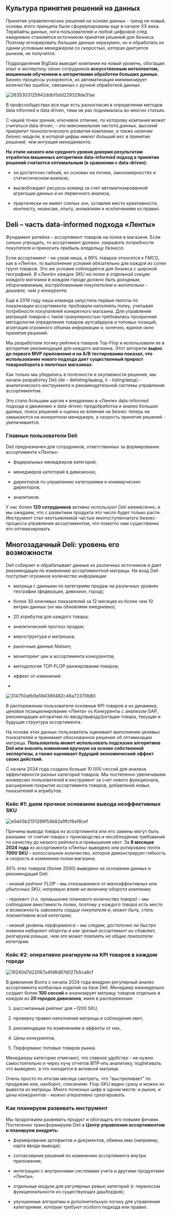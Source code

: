 ## **Культура принятия решений на данных**

Принятие управленческих решений на основе данных - тренд не новый, основы этого принципа были сформулированы еще в начале XX века. Терабайты данных, логи пользователей и любой цифровой след ежедневно становятся источником принятия решений для бизнеса. Поэтому игнорировать большие данные неразумно, но и обработать их одним условным менеджером со скоростью, которая диктуется рынком, не получится.

Подразделения BigData выводят компании на новый уровень, обогащая опыт и экспертизу своих сотрудников **искусственным интеллектом, машинным обучением и алгоритмами обработки больших данных.** Бизнес-процессы ускоряются, их автоматизация минимизирует количество ошибок, связанных с ручной обработкой данных.

![2635303125942ddb15dd229329de31ae](https://github.com/user-attachments/assets/7a1a56ad-e4a3-4abf-a1b5-6157ac48d87c)

В профсообществах все еще есть разногласия в определении методов data informed и data driven, тема не раз поднималась во многих статьях.

С нашей точки зрения, ключевое отличие, по которому компания может считаться data driven, *– это максимальная чистота данных, высокий приоритет технологического развития компании, а также наличие бизнес-модели, в которой цифры имеют больший вес в принятии решений, чем интуиция менеджмента.*

**На этапе низкого или среднего уровня доверия результатам отработки машинных алгоритмов data-informed подход в принятии решений считается оптимальным (в сравнении с data-driven):**

- он достаточно гибкий, но основан на логике, закономерностях и статистическом анализе;

- высвобождает ресурсы команд за счет автоматизированной агрегации данных и их первичного анализа;

- практически не имеет слепых зон, оставляя место креативности, контексту, нюансам, опыту, аномалиям и исключениям из правил.

## Deli – часть data-informed подхода «Ленты»
Фундамент ритейла – ассортимент товаров на полке в магазине. Если сильно упрощать, то ассортимент должен: *закрывать потребности покупателя и приносить прибыль владельцу бизнеса.*

Если ассортимент - не узкая ниша, а 99% товаров относятся к FMCG, как в «Ленте», то выполнение условий обязательно для каждой из сотен групп товаров. Это же условие соблюдается для бизнеса с широкой географией. *В «Ленте» каждое SKU на полке в отдельной секции каждого магазина в каждом городе должно быть доходным, оборачиваемым, востребованным покупателем и желательно - дешевле, чем у конкурента.*

Еще в 2019 году наша команда запустила первые пилоты по локализации ассортимента: пробовали наполнять полку, учитывая потребности покупателей конкретного магазина. Для управления матрицей товаров с такой гранулярностью требовалась прозрачная методология определения товаров-аутсайдеров и топовых позиций, агрегация огромного объема информации и, конечно, единое окно принятия решений.

Мы разработали логику рейтинга товаров Top-Flop и использовали ее в алгоритме рекомендаций для каждого магазина. Этот алгоритм **вырос до первого MVP приложения и на А/В тестировании показал, что использование нового подхода дает существенный прирост товарооборота в пилотных магазинах.**

Как только мы убедились в полезности и окупаемости решения, мы начали разработку Deli (de - delisting/вывод, li - listing/ввод) - аналитического инструмента и рекомендательной системы управления ассортиментом.

Это стало большим шагом к внедрению в «Ленте» data-informed подхода и движению к data-driven: предобработка и анализ больших данных, поиск решений и оценка их влияния на бизнес теперь не замыкаются на конкретном менеджере, а скорость принятия решений - увеличивается.

### Главные пользователи Deli
Deli предназначен для сотрудников, ответственных за формирование ассортимента «Ленты»:

- федеральных менеджеров категорий,

- менеджеров категорий в дивизионах,

- директоров по управлению категориями и коммерческих директоров,

- аналитиков.

У нас более **120 сотрудников** активно используют Deli ежемесячно, и мы ожидаем, что с развитием продукта это число будет только расти. Инструмент стал неотъемлемой частью многоступенчатого бизнес-процесса управления ассортиментом, что помогло нам существенно его оптимизировать

## Многозадачный Deli: уровень его возможности
Deli собирает и обрабатывает данные из различных источников и дает рекомендации по изменению ассортиментной матрицы. На вход Deli поступает огромное количество информации:

- матрица с данными по категориям продаж на различных уровнях географии (федерация, дивизион, город);

- более 30 ключевых показателей за 12 месяцев из более чем 10 витрин данных (их мы обновляем ежедневно);

- 20 атрибутов для каждого товара;

- аналитический прогноз продаж;

- мерчструктура и матрешка;

- рыночные данные Nielsen;

- мониторинг цен и ассортимента конкурентов;

- методология TOP-FLOP ранжирования товаров;

- эффект от изменений.
- 
![314750afb9a594399482c46a72370b80](https://github.com/user-attachments/assets/60c0b253-8adf-446c-92a7-984313a11105)

В распоряжении пользователя основные KPI товаров и их динамика, ценовое позиционирование «Лента» vs Конкуренты с анализом GAP, рекомендации алгоритма по вводу/выводу/ротации товара, текущая и будущая структура ассортимента. 

На основе этих данных пользователь оценивает выполнение целевых показателей и принимает обоснованное решение об оптимизации матрицы. **Пользователь может использовать подсказки алгоритмов Deli или вносить изменения вручную на основе собственной экспертизы, а также оценивает будущий экономический эффект своих действий.**

С начала 2024 года создано больше 10 000 сессий для анализа эффективности разных категорий товаров. Мы постепенно увеличиваем конверсию пользователей в инструмент за счет нового функционала, расширения покрытия ассортимента товаров, добавления новых показателей и атрибутов.

### Кейс #1: даем прочное основание вывода неэффективных SKU

![e0d43b2101289f54b82a1ffcf8ef8cef](https://github.com/user-attachments/assets/7d7fbe0b-de7b-4fa6-9abb-867fe94f3076)

Причины вывода товара из ассортимента или его замены могут быть разными: от снятия товара с производства и несоблюдения требований по качеству до низкого рейтинга и превышения квот. За **8 месяцев 2024 года** из ассортимента «Ленты» выведено или ротировано почти **7000 SKU** – колоссальное количество, которое демонстрирует гибкость и скорость в изменении полки магазина.

30% этих товаров (более 2000) выведено на основании данных и рекомендаций Deli:

*- низкий рейтинг FLOP – мы отказываемся от малоэффективных или убыточных SKU, напрямую влияя на величину оборота компании;*

*- переквот (т.е. превышение планового количества товара) – мы соблюдаем вместимость полки, поэтому у каждого товара есть место и возможность завоевать сердце покупателя и, может быть, стать локомотивом всей категории;*

*- низкий уровень перформанса – мы следим, достаточно ли быстро новинки набирают обороты и как зрелый ассортимент их сбавляет, реагируем раньше, чем это может повлиять на общие показатели категории.*

### Кейс #2: оперативно реагируем на KPI товаров в каждом городе

![19240d7d22067a4fd8d87d027b5ca6cf](https://github.com/user-attachments/assets/b77929c9-4f2e-452a-bb90-6c21c793e578)

В дивизионе Волга с начала 2024 года внедрен регулярный анализ ассортимента колбасных изделий на базе Deli. Менеджер еженедельно создает более **100 сессий** и анализирует матрицу товаров отдельно в каждом из **20 городов дивизиона**, имея в распоряжении:

  1. рассчитанный рейтинг для ~1200 SKU,
   
  2. проверку правил наполнения матрицы и соблюдения квот,
   
  3. рекомендации по изменениям и эффекты от них,
   
  4. Цены конкурентов,
   
  5. Перформанс топовых товаров рынка.

Менеджеры категории отмечают, что главное удобство - не нужно самостоятельно и через кучу отчетов ВПР-ить аналитику, подтягивать что выведено, а что находится в активной матрице.

Очень просто по итогам месяца смотреть, что "выстреливает" по продажам или, наоборот, списаниям. Flop-SKU видно сразу и можно их вывести из матрицы. Много полезных цифр в одном месте: *и рынок, и цены конкурентов – можно оперативно среагировать.*

### Как планируем развивать инструмент
Мы продолжаем развивать продукт и обогащать его новыми фичами. Постепенно трансформируем Deli в **Центр управления ассортиментом и планируем внедрять:**

- формирование артефактов и документов, обмена ими (например, карта ввода-вывода);

- согласование решений по изменению ассортимента внутри приложения;

- интеграцию с внутренними системами учета и другими продуктами «Ленты»;

- отдельные модули для регулярных ревью категорий (с переносом функциональности из существующих дашбордов);

- улучшенные алгоритмы и дополнительную логику для управления категориями, которые требуют особого подхода или правил.
